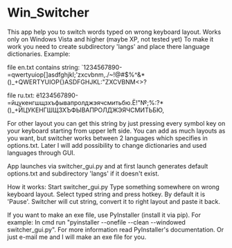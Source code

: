 # Win_Switcher

This app help you to switch words typed on wrong keyboard layout. Works only on Windows Vista and higher (maybe XP, not tested yet)
To make it work you need to create subdirectory 'langs' and place there language dictionaries.
Example:

file en.txt contains string:
`1234567890-=qwertyuiop[]asdfghjkl;'zxcvbnm,./~!@#$%^&*()_+QWERTYUIOP{}ASDFGHJKL:"ZXCVBNM<>?

file ru.txt:
ё1234567890-=йцукенгшщзхъфывапролджэячсмитьбю.Ё!"№;%:?*()_+ЙЦУКЕНГШЩЗХЪФЫВАПРОЛДЖЭЯЧСМИТЬБЮ,

For other layout you can get this string by just pressing every symbol key on your keyboard starting from upper left side.
You can add as much layouts as you want, but switcher works between 2 languages which specifies in options.txt.
Later I will add possibility to change dictionaries and used languages through GUI.

App launches via switcher_gui.py and at first launch generates default options.txt and subdirectory 'langs' if it doesn't exist.

How it works:
Start switcher_gui.py
Type something somewhere on wrong keyboard layout.
Select typed string and press hotkey. By default it is 'Pause'.
Switcher will cut string, convert it to right layout and paste it back.

If you want to make an exe file, use PyInstaller (install it via pip).
For example:
In cmd run "pyinstaller --onefile --clean --windowed switcher_gui.py". For more information read PyInstaller's documentation.
Or just e-mail me and I will make an exe file for you.
